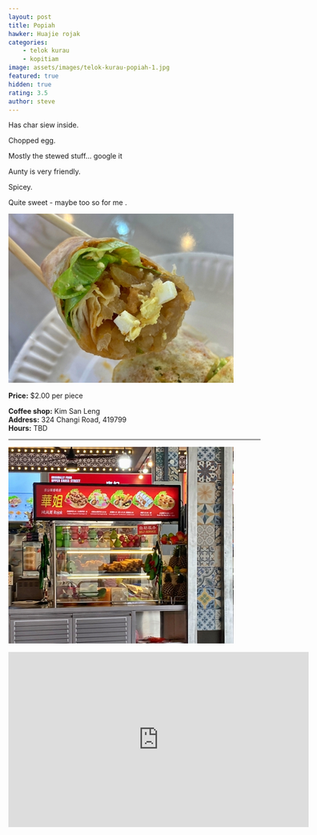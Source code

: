 ```yaml
---
layout: post
title: Popiah
hawker: Huajie rojak
categories: 
    - telok kurau
    - kopitiam
image: assets/images/telok-kurau-popiah-1.jpg
featured: true
hidden: true
rating: 3.5
author: steve
---
```


Has char siew inside. 

Chopped egg.

Mostly the stewed stuff... google it

Aunty is very friendly.

Spicey. 

Quite sweet - maybe too so for me .

![Close up of popiah piece](/assets/images/telok-kurau-popiah-2.jpg "Close up of popiah piece")

**Price:** $2.00 per piece  

**Coffee shop:** Kim San Leng  
**Address:** 324 Changi Road, 419799  
**Hours:** TBD

***  

![Huajie rojak stall](/assets/images/telok-kurau-popiah-3.jpg "Huajie rojak stall")

<iframe src="https://www.google.com/maps/embed?pb=!1m14!1m8!1m3!1d15955.051514037248!2d103.9081694!3d1.3179162!3m2!1i1024!2i768!4f13.1!3m3!1m2!1s0x0%3A0xc2632931f242281f!2sKim%20San%20Leng%20%40%20Changi%20Road!5e0!3m2!1sen!2ssg!4v1645152729302!5m2!1sen!2ssg" width="600" height="350" style="border:0;" allowfullscreen="" loading="lazy"></iframe>